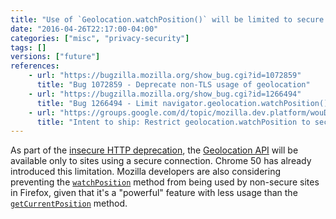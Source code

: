 ```yaml
---
title: "Use of `Geolocation.watchPosition()` will be limited to secure sites"
date: "2016-04-26T22:17:00-04:00"
categories: ["misc", "privacy-security"]
tags: []
versions: ["future"]
references:
    - url: "https://bugzilla.mozilla.org/show_bug.cgi?id=1072859"
      title: "Bug 1072859 - Deprecate non-TLS usage of geolocation"
    - url: "https://bugzilla.mozilla.org/show_bug.cgi?id=1266494"
      title: "Bug 1266494 - Limit navigator.geolocation.watchPosition() to secure contexts"
    - url: "https://groups.google.com/d/topic/mozilla.dev.platform/wouDQLBbm9A/discussion"
      title: "Intent to ship: Restrict geolocation.watchPosition to secure contexts"
---
```

As part of the [insecure HTTP deprecation](https://www.fxsitecompat.com/en-CA/docs/2015/insecure-http-will-be-deprecated/), the [Geolocation API](https://developer.mozilla.org/en-US/docs/Web/API/Geolocation) will be available only to sites using a secure connection. Chrome 50 has already introduced this limitation. Mozilla developers are also considering preventing the [`watchPosition`](https://developer.mozilla.org/en-US/docs/Web/API/Geolocation/watchPosition) method from being used by non-secure sites in Firefox, given that it's a "powerful" feature with less usage than the [`getCurrentPosition`](https://developer.mozilla.org/en-US/docs/Web/API/Geolocation/getCurrentPosition) method.
